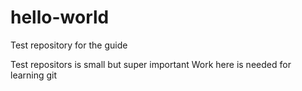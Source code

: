 # hello-world
Test repository for the guide

Test repositors is small but super important
Work here is needed for learning git

